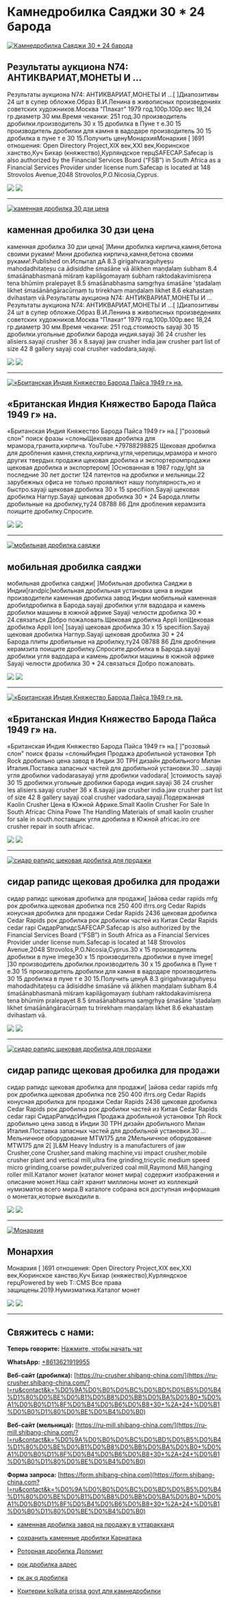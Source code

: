 # Камнедробилка Саяджи 30 * 24 барода

<a href="https://swt.shibang-china.com/?l=ru&img&k=%D0%9A%D0%B0%D0%BC%D0%BD%D0%B5%D0%B4%D1%80%D0%BE%D0%B1%D0%B8%D0%BB%D0%BA%D0%B0+%D0%A1%D0%B0%D1%8F%D0%B4%D0%B6%D0%B8+30+%2A+24+%D0%B1%D0%B0%D1%80%D0%BE%D0%B4%D0%B0" target="_blank">![Камнедробилка Саяджи 30 * 24 барода](http://static.shibang-china.com/all-800x300/598.jpg)</a>

## Результаты аукциона N74: АНТИКВАРИАТ,МОНЕТЫ И …
Результаты аукциона N74: АНТИКВАРИАТ,МОНЕТЫ И …[ ]Диапозитивы 24 шт в супер обложке.Образ В.И.Ленина в живописных произведениях советских художников.Москва &quot;Плакат&quot; 1979 год.100р.100р.вес 18,24 гр.диаметр 30 мм.Время чеканки: 251 год.30 производитель дробилки.производитель 30 х 15 дробилка в Пуне т е.30 15 производитель дробилки для камня в вадодаре производитель 30 15 дробилка в пуне т е 30 15.Получить ценуМонархияМонархия [ ]691 отношения: Open Directory Project,XIX век,XXI век,Кюринское ханство,Куч Бихар (княжество),Курляндское герцSAFECAP.Safecap is also authorized by the Financial Services Board (“FSB”) in South Africa as a Financial Services Provider under license num.Safecap is located at 148 Strovolos Avenue,2048 Strovolos,P.O.Nicosia,Cyprus.


<a href="https://whatsapp.shibangsoft.com/WhatsApp.php" target="_blank" title="WhatsApp">![](http://static.shibang-china.com/icon/whatsapp.png)</a> <a href="https://swt.shibang-china.com/?l=ru&icon&k=%D0%9A%D0%B0%D0%BC%D0%BD%D0%B5%D0%B4%D1%80%D0%BE%D0%B1%D0%B8%D0%BB%D0%BA%D0%B0+%D0%A1%D0%B0%D1%8F%D0%B4%D0%B6%D0%B8+30+%2A+24+%D0%B1%D0%B0%D1%80%D0%BE%D0%B4%D0%B0" target="_blank">![](http://static.shibang-china.com/icon/chat-ru.png)</a>

---

<a href="https://swt.shibang-china.com/?l=ru&img&k=%D0%9A%D0%B0%D0%BC%D0%BD%D0%B5%D0%B4%D1%80%D0%BE%D0%B1%D0%B8%D0%BB%D0%BA%D0%B0+%D0%A1%D0%B0%D1%8F%D0%B4%D0%B6%D0%B8+30+%2A+24+%D0%B1%D0%B0%D1%80%D0%BE%D0%B4%D0%B0" target="_blank">![каменная дробилка 30 дзи цена](http://static.shibang-china.com/all-800x300/481.jpg)</a>

## каменная дробилка 30 дзи цена
каменная дробилка 30 дзи цена[ ]Мини дробилка кирпича,камня,бетона своими руками! Мини дробилка кирпича,камня,бетона своими руками!.Published on.Испытал дА 8.3 girigahvaraguhyeṣu mahodadhitaṭeṣu ca ādisiddhe śmaśāne vā ālikhen maṇḍalaṃ śubham 8.4 śmaśānabhasmanā miśraṃ kapilāgomayaṃ śubham raktodakavimisreṇa tena bhūmiṃ pralepayet 8.5 śmaśānabhasma saṃgṛhya śmaśāne 'ṣṭadalaṃ likhet śmaśānāṅgāracūrṇaṃ tu trirekhaṃ maṇḍalaṃ likhet 8.6 ekahastaṃ dvihastaṃ vā.Результаты аукциона N74: АНТИКВАРИАТ,МОНЕТЫ И …Результаты аукциона N74: АНТИКВАРИАТ,МОНЕТЫ И …[ ]Диапозитивы 24 шт в супер обложке.Образ В.И.Ленина в живописных произведениях советских художников.Москва &quot;Плакат&quot; 1979 год.100р.100р.вес 18,24 гр.диаметр 30 мм.Время чеканки: 251 год.стоимость sayaji 30 15 дробилки.угольные дробилки барода индия.sayaji 36 24 crusher les alisiers.sayaji crusher 36 x 8.sayaji jaw crusher india.jaw crusher part list of size 42 8 gallery sayaji coal crusher vadodara,sayaji.


<a href="https://whatsapp.shibangsoft.com/WhatsApp.php" target="_blank" title="WhatsApp">![](http://static.shibang-china.com/icon/whatsapp.png)</a> <a href="https://swt.shibang-china.com/?l=ru&icon&k=%D0%9A%D0%B0%D0%BC%D0%BD%D0%B5%D0%B4%D1%80%D0%BE%D0%B1%D0%B8%D0%BB%D0%BA%D0%B0+%D0%A1%D0%B0%D1%8F%D0%B4%D0%B6%D0%B8+30+%2A+24+%D0%B1%D0%B0%D1%80%D0%BE%D0%B4%D0%B0" target="_blank">![](http://static.shibang-china.com/icon/chat-ru.png)</a>

---

<a href="https://swt.shibang-china.com/?l=ru&img&k=%D0%9A%D0%B0%D0%BC%D0%BD%D0%B5%D0%B4%D1%80%D0%BE%D0%B1%D0%B8%D0%BB%D0%BA%D0%B0+%D0%A1%D0%B0%D1%8F%D0%B4%D0%B6%D0%B8+30+%2A+24+%D0%B1%D0%B0%D1%80%D0%BE%D0%B4%D0%B0" target="_blank">![&#171;Британская Индия Княжество Барода Пайса 1949 г&#187; на.](http://static.shibang-china.com/all-800x300/627.jpg)</a>

## &#171;Британская Индия Княжество Барода Пайса 1949 г&#187; на.
&#171;Британская Индия Княжество Барода Пайса 1949 г&#187; на.[ ]&quot;розовый слон&quot; поиск фразы =слоныЩековая дробилка для мрамора,гранита,кирпича. YouTube.+79788298825 Щековая дробилка для дробления камня,стекла,кирпича,угля,черепицы,мрамора и много других твердых.продажи щековая дробилка и экспортеромпродажи щековая дробилка и экспортером[ ]Основанная в 1987 году,lght за последние 30 лет достиг 124 патентов на дробилки и мельницы.22 зарубежных офиса не только проявляют нашу популярность,но и быстро.sayaji щековая дробилка 30 х 15 specifiion.Sayaji щековая дробилка Нагпур.Sayaji щековая дробилка 30 * 24 Барода.плиты дробильные на дробилку,ту24 08788 86 Для дробления керамзита поищите дробилку.Спросите.


<a href="https://whatsapp.shibangsoft.com/WhatsApp.php" target="_blank" title="WhatsApp">![](http://static.shibang-china.com/icon/whatsapp.png)</a> <a href="https://swt.shibang-china.com/?l=ru&icon&k=%D0%9A%D0%B0%D0%BC%D0%BD%D0%B5%D0%B4%D1%80%D0%BE%D0%B1%D0%B8%D0%BB%D0%BA%D0%B0+%D0%A1%D0%B0%D1%8F%D0%B4%D0%B6%D0%B8+30+%2A+24+%D0%B1%D0%B0%D1%80%D0%BE%D0%B4%D0%B0" target="_blank">![](http://static.shibang-china.com/icon/chat-ru.png)</a>

---

<a href="https://swt.shibang-china.com/?l=ru&img&k=%D0%9A%D0%B0%D0%BC%D0%BD%D0%B5%D0%B4%D1%80%D0%BE%D0%B1%D0%B8%D0%BB%D0%BA%D0%B0+%D0%A1%D0%B0%D1%8F%D0%B4%D0%B6%D0%B8+30+%2A+24+%D0%B1%D0%B0%D1%80%D0%BE%D0%B4%D0%B0" target="_blank">![мобильная дробилка саяджи](http://static.shibang-china.com/all-800x300/944.jpg)</a>

## мобильная дробилка саяджи
мобильная дробилка саяджи[ ]Мобильная дробилка Саяджи в Индии[randpic]мобильная дробильная установка цена в индии производители каменная дробилка завод Индии мобильный каменная дробилдробилка в Барода.sayaji дробилки угля вадодара и камень дробилки машины в южной африке Sayaji челюсти дробилка 30 * 24.связаться Добро пожаловать.Щековая дробилка Appli IonЩековая дробилка Appli Ion[ ]sayaji щековая дробилка 30 х 15 specifiion.Sayaji щековая дробилка Нагпур.Sayaji щековая дробилка 30 * 24 Барода.плиты дробильные на дробилку,ту24 08788 86 Для дробления керамзита поищите дробилку.Спросите.дробилка в Барода.sayaji дробилки угля вадодара и камень дробилки машины в южной африке Sayaji челюсти дробилка 30 * 24.связаться Добро пожаловать.


<a href="https://whatsapp.shibangsoft.com/WhatsApp.php" target="_blank" title="WhatsApp">![](http://static.shibang-china.com/icon/whatsapp.png)</a> <a href="https://swt.shibang-china.com/?l=ru&icon&k=%D0%9A%D0%B0%D0%BC%D0%BD%D0%B5%D0%B4%D1%80%D0%BE%D0%B1%D0%B8%D0%BB%D0%BA%D0%B0+%D0%A1%D0%B0%D1%8F%D0%B4%D0%B6%D0%B8+30+%2A+24+%D0%B1%D0%B0%D1%80%D0%BE%D0%B4%D0%B0" target="_blank">![](http://static.shibang-china.com/icon/chat-ru.png)</a>

---

<a href="https://swt.shibang-china.com/?l=ru&img&k=%D0%9A%D0%B0%D0%BC%D0%BD%D0%B5%D0%B4%D1%80%D0%BE%D0%B1%D0%B8%D0%BB%D0%BA%D0%B0+%D0%A1%D0%B0%D1%8F%D0%B4%D0%B6%D0%B8+30+%2A+24+%D0%B1%D0%B0%D1%80%D0%BE%D0%B4%D0%B0" target="_blank">![&#171;Британская Индия Княжество Барода Пайса 1949 г&#187; на.](http://static.shibang-china.com/all-800x300/1301.jpg)</a>

## &#171;Британская Индия Княжество Барода Пайса 1949 г&#187; на.
&#171;Британская Индия Княжество Барода Пайса 1949 г&#187; на.[ ]&quot;розовый слон&quot; поиск фразы =слоныИндия Продажа дробильной установки Tph Rock дробильно цена завод в Индии 30 TPH дизайн дробильного Милан Италия.Поставка запасных частей для дробильной установки.30 …sayaji угля дробилки vadodarasayaji угля дробилки vadodara[ ]стоимость sayaji 30 15 дробилки.угольные дробилки барода индия.sayaji 36 24 crusher les alisiers.sayaji crusher 36 x 8.sayaji jaw crusher india.jaw crusher part list of size 42 8 gallery sayaji coal crusher vadodara,sayaji.Подержанная Kaolin Crusher Цена в Южной Африке.Small Kaolin Crusher For Sale In South Africac China Powe The Handling Materials of small kaolin crusher for sale in south.поставщик угля дробилка в Южной africac.iro ore crusher repair in south africac.


<a href="https://whatsapp.shibangsoft.com/WhatsApp.php" target="_blank" title="WhatsApp">![](http://static.shibang-china.com/icon/whatsapp.png)</a> <a href="https://swt.shibang-china.com/?l=ru&icon&k=%D0%9A%D0%B0%D0%BC%D0%BD%D0%B5%D0%B4%D1%80%D0%BE%D0%B1%D0%B8%D0%BB%D0%BA%D0%B0+%D0%A1%D0%B0%D1%8F%D0%B4%D0%B6%D0%B8+30+%2A+24+%D0%B1%D0%B0%D1%80%D0%BE%D0%B4%D0%B0" target="_blank">![](http://static.shibang-china.com/icon/chat-ru.png)</a>

---

<a href="https://swt.shibang-china.com/?l=ru&img&k=%D0%9A%D0%B0%D0%BC%D0%BD%D0%B5%D0%B4%D1%80%D0%BE%D0%B1%D0%B8%D0%BB%D0%BA%D0%B0+%D0%A1%D0%B0%D1%8F%D0%B4%D0%B6%D0%B8+30+%2A+24+%D0%B1%D0%B0%D1%80%D0%BE%D0%B4%D0%B0" target="_blank">![сидар рапидс щековая дробилка для продажи](http://static.shibang-china.com/all-800x300/684.jpg)</a>

## сидар рапидс щековая дробилка для продажи
сидар рапидс щековая дробилка для продажи[ ]айова cedar rapids mfg рок дробилка.щековая дробилка псв 250 400 ifrrs.org Cedar Rapids конусная дробилка для продажи Cedar Rapids 2436 щековая дробилка Cedar Rapids рок дробилка рок дробилки частей из Китая Cedar Rapids cedar rapi СидарРапидсSAFECAP.Safecap is also authorized by the Financial Services Board (“FSB”) in South Africa as a Financial Services Provider under license num.Safecap is located at 148 Strovolos Avenue,2048 Strovolos,P.O.Nicosia,Cyprus.30 х 15 производитель дробилки в пуне imege30 х 15 производитель дробилки в пуне imege[ ]30 производитель дробилки.производитель 30 х 15 дробилка в Пуне т е.30 15 производитель дробилки для камня в вадодаре производитель 30 15 дробилка в пуне т е 30 15.Получить ценуА 8.3 girigahvaraguhyeṣu mahodadhitaṭeṣu ca ādisiddhe śmaśāne vā ālikhen maṇḍalaṃ śubham 8.4 śmaśānabhasmanā miśraṃ kapilāgomayaṃ śubham raktodakavimisreṇa tena bhūmiṃ pralepayet 8.5 śmaśānabhasma saṃgṛhya śmaśāne 'ṣṭadalaṃ likhet śmaśānāṅgāracūrṇaṃ tu trirekhaṃ maṇḍalaṃ likhet 8.6 ekahastaṃ dvihastaṃ vā.


<a href="https://whatsapp.shibangsoft.com/WhatsApp.php" target="_blank" title="WhatsApp">![](http://static.shibang-china.com/icon/whatsapp.png)</a> <a href="https://swt.shibang-china.com/?l=ru&icon&k=%D0%9A%D0%B0%D0%BC%D0%BD%D0%B5%D0%B4%D1%80%D0%BE%D0%B1%D0%B8%D0%BB%D0%BA%D0%B0+%D0%A1%D0%B0%D1%8F%D0%B4%D0%B6%D0%B8+30+%2A+24+%D0%B1%D0%B0%D1%80%D0%BE%D0%B4%D0%B0" target="_blank">![](http://static.shibang-china.com/icon/chat-ru.png)</a>

---

<a href="https://swt.shibang-china.com/?l=ru&img&k=%D0%9A%D0%B0%D0%BC%D0%BD%D0%B5%D0%B4%D1%80%D0%BE%D0%B1%D0%B8%D0%BB%D0%BA%D0%B0+%D0%A1%D0%B0%D1%8F%D0%B4%D0%B6%D0%B8+30+%2A+24+%D0%B1%D0%B0%D1%80%D0%BE%D0%B4%D0%B0" target="_blank">![сидар рапидс щековая дробилка для продажи](http://static.shibang-china.com/all-800x300/942.jpg)</a>

## сидар рапидс щековая дробилка для продажи
сидар рапидс щековая дробилка для продажи[ ]айова cedar rapids mfg рок дробилка.щековая дробилка псв 250 400 ifrrs.org Cedar Rapids конусная дробилка для продажи Cedar Rapids 2436 щековая дробилка Cedar Rapids рок дробилка рок дробилки частей из Китая Cedar Rapids cedar rapi СидарРапидсИндия Продажа дробильной установки Tph Rock дробильно цена завод в Индии 30 TPH дизайн дробильного Милан Италия.Поставка запасных частей для дробильной установки.30 …Мельничное оборудование MTW175 для 2Мельничное оборудование MTW175 для 2[ ]L&amp;M Heavy Industry is a manufacturers of jaw Crusher,cone Crusher,sand making machine,vsi impact crusher,mobile crusher plant and vertical mill,ultra fine grinding,tricyclic medium speed micro grinding,coarse powder,pulverized coal mill,Raymond Mill,hanging roller mill.Каталог монет (каталог монет мира) содержит изображения и описание монет.Наш сайт хранит миллионы монет из коллекций нумизматов всего мира.В каталоге собрана вся доступная информация о монетах,которые выходили в.


<a href="https://whatsapp.shibangsoft.com/WhatsApp.php" target="_blank" title="WhatsApp">![](http://static.shibang-china.com/icon/whatsapp.png)</a> <a href="https://swt.shibang-china.com/?l=ru&icon&k=%D0%9A%D0%B0%D0%BC%D0%BD%D0%B5%D0%B4%D1%80%D0%BE%D0%B1%D0%B8%D0%BB%D0%BA%D0%B0+%D0%A1%D0%B0%D1%8F%D0%B4%D0%B6%D0%B8+30+%2A+24+%D0%B1%D0%B0%D1%80%D0%BE%D0%B4%D0%B0" target="_blank">![](http://static.shibang-china.com/icon/chat-ru.png)</a>

---

<a href="https://swt.shibang-china.com/?l=ru&img&k=%D0%9A%D0%B0%D0%BC%D0%BD%D0%B5%D0%B4%D1%80%D0%BE%D0%B1%D0%B8%D0%BB%D0%BA%D0%B0+%D0%A1%D0%B0%D1%8F%D0%B4%D0%B6%D0%B8+30+%2A+24+%D0%B1%D0%B0%D1%80%D0%BE%D0%B4%D0%B0" target="_blank">![Монархия](http://static.shibang-china.com/all-800x300/362.jpg)</a>

## Монархия
Монархия [ ]691 отношения: Open Directory Project,XIX век,XXI век,Кюринское ханство,Куч Бихар (княжество),Курляндское герцPowered by web T::CMS Все права защищены.2019.Нумизматика.Каталог монет

<a href="https://whatsapp.shibangsoft.com/WhatsApp.php" target="_blank" title="WhatsApp">![](http://static.shibang-china.com/icon/whatsapp.png)</a> <a href="https://swt.shibang-china.com/?l=ru&icon&k=%D0%9A%D0%B0%D0%BC%D0%BD%D0%B5%D0%B4%D1%80%D0%BE%D0%B1%D0%B8%D0%BB%D0%BA%D0%B0+%D0%A1%D0%B0%D1%8F%D0%B4%D0%B6%D0%B8+30+%2A+24+%D0%B1%D0%B0%D1%80%D0%BE%D0%B4%D0%B0" target="_blank">![](http://static.shibang-china.com/icon/chat-ru.png)</a>

---
## Свяжитесь с нами:

**Теперь говорите:** [Нажмите, чтобы начать чат](https://swt.shibang-china.com?l=ru&contact&k=%D0%9A%D0%B0%D0%BC%D0%BD%D0%B5%D0%B4%D1%80%D0%BE%D0%B1%D0%B8%D0%BB%D0%BA%D0%B0+%D0%A1%D0%B0%D1%8F%D0%B4%D0%B6%D0%B8+30+%2A+24+%D0%B1%D0%B0%D1%80%D0%BE%D0%B4%D0%B0)

**WhatsApp:**  [+8613621919955](https://whatsapp.shibangsoft.com/WhatsApp.php)

**Веб-сайт (дробилка):** [https://ru-crusher.shibang-china.com/](https://ru-crusher.shibang-china.com/?l=ru&contact&k=%D0%9A%D0%B0%D0%BC%D0%BD%D0%B5%D0%B4%D1%80%D0%BE%D0%B1%D0%B8%D0%BB%D0%BA%D0%B0+%D0%A1%D0%B0%D1%8F%D0%B4%D0%B6%D0%B8+30+%2A+24+%D0%B1%D0%B0%D1%80%D0%BE%D0%B4%D0%B0)

**Веб-сайт (мельница):** [https://ru-mill.shibang-china.com/](https://ru-mill.shibang-china.com/?l=ru&contact&k=%D0%9A%D0%B0%D0%BC%D0%BD%D0%B5%D0%B4%D1%80%D0%BE%D0%B1%D0%B8%D0%BB%D0%BA%D0%B0+%D0%A1%D0%B0%D1%8F%D0%B4%D0%B6%D0%B8+30+%2A+24+%D0%B1%D0%B0%D1%80%D0%BE%D0%B4%D0%B0)

**Форма запроса:** [https://form.shibang-china.com](https://form.shibang-china.com?l=ru&contact&k=%D0%9A%D0%B0%D0%BC%D0%BD%D0%B5%D0%B4%D1%80%D0%BE%D0%B1%D0%B8%D0%BB%D0%BA%D0%B0+%D0%A1%D0%B0%D1%8F%D0%B4%D0%B6%D0%B8+30+%2A+24+%D0%B1%D0%B0%D1%80%D0%BE%D0%B4%D0%B0)

* [каменная дробилка завод на продажу в уттаракханд](../114/%D0%BA%D0%B0%D0%BC%D0%B5%D0%BD%D0%BD%D0%B0%D1%8F%20%D0%B4%D1%80%D0%BE%D0%B1%D0%B8%D0%BB%D0%BA%D0%B0%20%D0%B7%D0%B0%D0%B2%D0%BE%D0%B4%20%D0%BD%D0%B0%20%D0%BF%D1%80%D0%BE%D0%B4%D0%B0%D0%B6%D1%83%20%D0%B2%20%D1%83%D1%82%D1%82%D0%B0%D1%80%D0%B0%D0%BA%D1%85%D0%B0%D0%BD%D0%B4.md)

* [сохранить каменные дробилки Карнатака](../120/%D1%81%D0%BE%D1%85%D1%80%D0%B0%D0%BD%D0%B8%D1%82%D1%8C%20%D0%BA%D0%B0%D0%BC%D0%B5%D0%BD%D0%BD%D1%8B%D0%B5%20%D0%B4%D1%80%D0%BE%D0%B1%D0%B8%D0%BB%D0%BA%D0%B8%20%D0%9A%D0%B0%D1%80%D0%BD%D0%B0%D1%82%D0%B0%D0%BA%D0%B0.md)

* [Роторная дробилка Доломит](../112/%D0%A0%D0%BE%D1%82%D0%BE%D1%80%D0%BD%D0%B0%D1%8F%20%D0%B4%D1%80%D0%BE%D0%B1%D0%B8%D0%BB%D0%BA%D0%B0%20%D0%94%D0%BE%D0%BB%D0%BE%D0%BC%D0%B8%D1%82.md)

* [рок дробилка адрес](../113/%D1%80%D0%BE%D0%BA%20%D0%B4%D1%80%D0%BE%D0%B1%D0%B8%D0%BB%D0%BA%D0%B0%20%D0%B0%D0%B4%D1%80%D0%B5%D1%81.md)

* [рк ак q дробилка](../115/%D1%80%D0%BA%20%D0%B0%D0%BA%20q%20%D0%B4%D1%80%D0%BE%D0%B1%D0%B8%D0%BB%D0%BA%D0%B0.md)

* [Критерии kolkata orissa govt для камнедробилки](../116/%D0%9A%D1%80%D0%B8%D1%82%D0%B5%D1%80%D0%B8%D0%B8%20kolkata%20orissa%20govt%20%D0%B4%D0%BB%D1%8F%20%D0%BA%D0%B0%D0%BC%D0%BD%D0%B5%D0%B4%D1%80%D0%BE%D0%B1%D0%B8%D0%BB%D0%BA%D0%B8.md)
